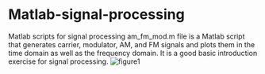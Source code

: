 # Matlab-signal-processing
Matlab scripts for signal processing
am_fm_mod.m file is a Matlab script that generates carrier, modulator, AM, and FM signals and plots them in the time domain as well as the frequency domain. It is a good basic introduction exercise  for signal processing. 
![figure1](https://github.com/Moji14/Matlab-signal-processing/assets/30596071/e0ac71bd-00bb-44da-8b9c-de568260d50f)

